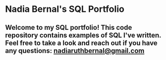 # Nadia Bernal's SQL Portfolio

## Welcome to my SQL portfolio! This code repository contains examples of SQL I've written. Feel free to take a look and reach out if you have any questions: nadiaruthbernal@gmail.com
